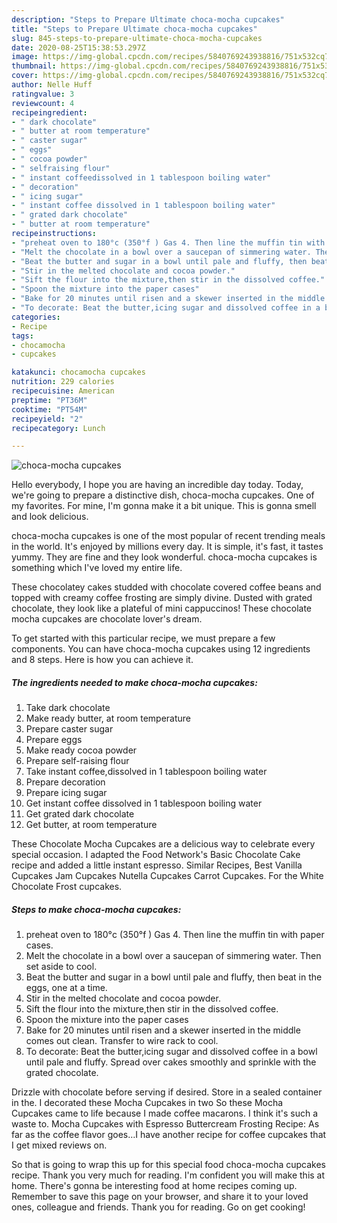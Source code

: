 ```yaml
---
description: "Steps to Prepare Ultimate choca-mocha cupcakes"
title: "Steps to Prepare Ultimate choca-mocha cupcakes"
slug: 845-steps-to-prepare-ultimate-choca-mocha-cupcakes
date: 2020-08-25T15:38:53.297Z
image: https://img-global.cpcdn.com/recipes/5840769243938816/751x532cq70/choca-mocha-cupcakes-recipe-main-photo.jpg
thumbnail: https://img-global.cpcdn.com/recipes/5840769243938816/751x532cq70/choca-mocha-cupcakes-recipe-main-photo.jpg
cover: https://img-global.cpcdn.com/recipes/5840769243938816/751x532cq70/choca-mocha-cupcakes-recipe-main-photo.jpg
author: Nelle Huff
ratingvalue: 3
reviewcount: 4
recipeingredient:
- " dark chocolate"
- " butter at room temperature"
- " caster sugar"
- " eggs"
- " cocoa powder"
- " selfraising flour"
- " instant coffeedissolved in 1 tablespoon boiling water"
- " decoration"
- " icing sugar"
- " instant coffee dissolved in 1 tablespoon boiling water"
- " grated dark chocolate"
- " butter at room temperature"
recipeinstructions:
- "preheat oven to 180°c (350°f ) Gas 4. Then line the muffin tin with paper cases."
- "Melt the chocolate in a bowl over a saucepan of simmering water. Then set aside to cool."
- "Beat the butter and sugar in a bowl until pale and fluffy, then beat in the eggs, one at a time."
- "Stir in the melted chocolate and cocoa powder."
- "Sift the flour into the mixture,then stir in the dissolved coffee."
- "Spoon the mixture into the paper cases"
- "Bake for 20 minutes until risen and a skewer inserted in the middle comes out clean. Transfer to wire rack to cool."
- "To decorate: Beat the butter,icing sugar and dissolved coffee in a bowl until pale and fluffy. Spread over cakes smoothly and sprinkle with the grated chocolate."
categories:
- Recipe
tags:
- chocamocha
- cupcakes

katakunci: chocamocha cupcakes 
nutrition: 229 calories
recipecuisine: American
preptime: "PT36M"
cooktime: "PT54M"
recipeyield: "2"
recipecategory: Lunch

---
```



![choca-mocha cupcakes](https://img-global.cpcdn.com/recipes/5840769243938816/751x532cq70/choca-mocha-cupcakes-recipe-main-photo.jpg)

Hello everybody, I hope you are having an incredible day today. Today, we're going to prepare a distinctive dish, choca-mocha cupcakes. One of my favorites. For mine, I'm gonna make it a bit unique. This is gonna smell and look delicious.

choca-mocha cupcakes is one of the most popular of recent trending meals in the world. It's enjoyed by millions every day. It is simple, it's fast, it tastes yummy. They are fine and they look wonderful. choca-mocha cupcakes is something which I've loved my entire life.

These chocolatey cakes studded with chocolate covered coffee beans and topped with creamy coffee frosting are simply divine. Dusted with grated chocolate, they look like a plateful of mini cappuccinos! These chocolate mocha cupcakes are chocolate lover&#39;s dream.


To get started with this particular recipe, we must prepare a few components. You can have choca-mocha cupcakes using 12 ingredients and 8 steps. Here is how you can achieve it.

<!--inarticleads1-->

##### The ingredients needed to make choca-mocha cupcakes:

1. Take  dark chocolate
1. Make ready  butter, at room temperature
1. Prepare  caster sugar
1. Prepare  eggs
1. Make ready  cocoa powder
1. Prepare  self-raising flour
1. Take  instant coffee,dissolved in 1 tablespoon boiling water
1. Prepare  decoration
1. Prepare  icing sugar
1. Get  instant coffee dissolved in 1 tablespoon boiling water
1. Get  grated dark chocolate
1. Get  butter, at room temperature


These Chocolate Mocha Cupcakes are a delicious way to celebrate every special occasion. I adapted the Food Network&#39;s Basic Chocolate Cake recipe and added a little instant espresso. Similar Recipes, Best Vanilla Cupcakes Jam Cupcakes Nutella Cupcakes Carrot Cupcakes. For the White Chocolate Frost cupcakes. 

<!--inarticleads2-->

##### Steps to make choca-mocha cupcakes:

1. preheat oven to 180°c (350°f ) Gas 4. Then line the muffin tin with paper cases.
1. Melt the chocolate in a bowl over a saucepan of simmering water. Then set aside to cool.
1. Beat the butter and sugar in a bowl until pale and fluffy, then beat in the eggs, one at a time.
1. Stir in the melted chocolate and cocoa powder.
1. Sift the flour into the mixture,then stir in the dissolved coffee.
1. Spoon the mixture into the paper cases
1. Bake for 20 minutes until risen and a skewer inserted in the middle comes out clean. Transfer to wire rack to cool.
1. To decorate: Beat the butter,icing sugar and dissolved coffee in a bowl until pale and fluffy. Spread over cakes smoothly and sprinkle with the grated chocolate.


Drizzle with chocolate before serving if desired. Store in a sealed container in the. I decorated these Mocha Cupcakes in two So these Mocha Cupcakes came to life because I made coffee macarons. I think it&#39;s such a waste to. Mocha Cupcakes with Espresso Buttercream Frosting Recipe: As far as the coffee flavor goes…I have another recipe for coffee cupcakes that I get mixed reviews on. 

So that is going to wrap this up for this special food choca-mocha cupcakes recipe. Thank you very much for reading. I'm confident you will make this at home. There's gonna be interesting food at home recipes coming up. Remember to save this page on your browser, and share it to your loved ones, colleague and friends. Thank you for reading. Go on get cooking!
